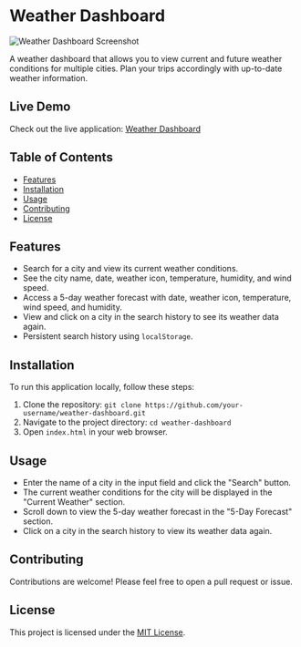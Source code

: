 # Weather Dashboard

![Weather Dashboard Screenshot](screenshot.png)

A weather dashboard that allows you to view current and future weather conditions for multiple cities. Plan your trips accordingly with up-to-date weather information.

## Live Demo

Check out the live application: [Weather Dashboard](https://your-app-url-here.com)

## Table of Contents

- [Features](#features)
- [Installation](#installation)
- [Usage](#usage)
- [Contributing](#contributing)
- [License](#license)

## Features

- Search for a city and view its current weather conditions.
- See the city name, date, weather icon, temperature, humidity, and wind speed.
- Access a 5-day weather forecast with date, weather icon, temperature, wind speed, and humidity.
- View and click on a city in the search history to see its weather data again.
- Persistent search history using `localStorage`.

## Installation

To run this application locally, follow these steps:

1. Clone the repository: `git clone https://github.com/your-username/weather-dashboard.git`
2. Navigate to the project directory: `cd weather-dashboard`
3. Open `index.html` in your web browser.

## Usage

- Enter the name of a city in the input field and click the "Search" button.
- The current weather conditions for the city will be displayed in the "Current Weather" section.
- Scroll down to view the 5-day weather forecast in the "5-Day Forecast" section.
- Click on a city in the search history to view its weather data again.

## Contributing

Contributions are welcome! Please feel free to open a pull request or issue.

## License

This project is licensed under the [MIT License](LICENSE).
